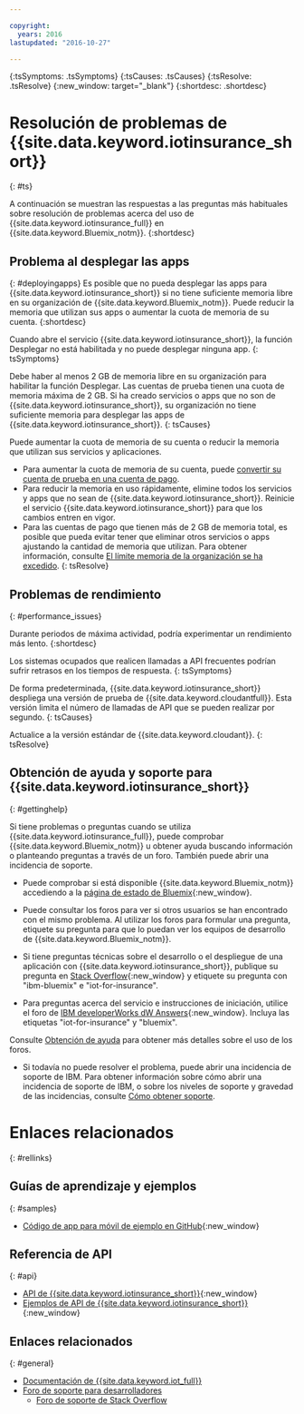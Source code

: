 ```yaml
---

copyright:
  years: 2016
lastupdated: "2016-10-27"

---
```

<!-- Common attributes used in the template are defined as follows: -->
{:tsSymptoms: .tsSymptoms}
{:tsCauses: .tsCauses}
{:tsResolve: .tsResolve}
{:new_window: target="\_blank"}
{:shortdesc: .shortdesc}

# Resolución de problemas de {{site.data.keyword.iotinsurance_short}}
{: #ts}

A continuación se muestran las respuestas a las preguntas más habituales sobre resolución de problemas acerca del uso de {{site.data.keyword.iotinsurance_full}} en {{site.data.keyword.Bluemix_notm}}.
{:shortdesc}

## Problema al desplegar las apps
{: #deployingapps}
Es posible que no pueda desplegar las apps para {{site.data.keyword.iotinsurance_short}} si no tiene suficiente memoria libre en su organización de {{site.data.keyword.Bluemix_notm}}. Puede reducir la memoria que utilizan sus apps o aumentar la cuota de memoria de su cuenta.
{:shortdesc}

Cuando abre el servicio {{site.data.keyword.iotinsurance_short}}, la función Desplegar no está habilitada y no puede desplegar ninguna app.
{: tsSymptoms}

Debe haber al menos 2 GB de memoria libre en su organización para habilitar la función Desplegar. Las cuentas de prueba tienen una cuota de memoria máxima de 2 GB. Si ha creado servicios o apps que no son de {{site.data.keyword.iotinsurance_short}}, su organización no tiene suficiente memoria para desplegar las apps de {{site.data.keyword.iotinsurance_short}}.
{: tsCauses}

Puede aumentar la cuota de memoria de su cuenta o reducir la memoria que utilizan sus servicios y aplicaciones.
- Para aumentar la cuota de memoria de su cuenta, puede [convertir su cuenta de prueba en una cuenta de pago](https://console.ng.bluemix.net/docs/pricing/index.html#pay-accounts).
- Para reducir la memoria en uso rápidamente, elimine todos los servicios y apps que no sean de {{site.data.keyword.iotinsurance_short}}. Reinicie el servicio {{site.data.keyword.iotinsurance_short}} para que los cambios entren en vigor.
- Para las cuentas de pago que tienen más de 2 GB de memoria total, es posible que pueda evitar tener que eliminar otros servicios o apps ajustando la cantidad de memoria que utilizan. Para obtener información, consulte [El límite memoria de la organización se ha excedido](https://console.ng.bluemix.net/docs/troubleshoot/ts_apps.html#ts_outofmemory).
{: tsResolve}

## Problemas de rendimiento 
{: #performance_issues}

Durante periodos de máxima actividad, podría experimentar un rendimiento más lento.
{:shortdesc}

Los sistemas ocupados que realicen llamadas a API frecuentes podrían sufrir retrasos en los tiempos de respuesta.
{: tsSymptoms}

De forma predeterminada, {{site.data.keyword.iotinsurance_short}} despliega una versión de prueba de {{site.data.keyword.cloudantfull}}. Esta versión limita el número de llamadas de API que se pueden realizar por segundo.
{: tsCauses}

Actualice a la versión estándar de {{site.data.keyword.cloudant}}.
{: tsResolve}

## Obtención de ayuda y soporte para {{site.data.keyword.iotinsurance_short}}
{: #gettinghelp}

Si tiene problemas o preguntas cuando se utiliza {{site.data.keyword.iotinsurance_full}}, puede comprobar {{site.data.keyword.Bluemix_notm}} u obtener ayuda buscando información o planteando preguntas a través de un foro. También puede abrir una incidencia de soporte.

* Puede comprobar si está disponible {{site.data.keyword.Bluemix_notm}} accediendo a la [página de estado de Bluemix](https://developer.ibm.com/bluemix/support/#status){:new_window}.

* Puede consultar los foros para ver si otros usuarios se han encontrado con el mismo problema. Al utilizar los foros para formular una pregunta, etiquete su pregunta para que lo puedan ver los equipos de desarrollo de {{site.data.keyword.Bluemix_notm}}.
  <!--Insert the appropriate Stack Overflow tag for your service for <service_keyword> in URL and text below:  -->
* Si tiene preguntas técnicas sobre el desarrollo o el despliegue de una aplicación con {{site.data.keyword.iotinsurance_short}}, publique su pregunta en [Stack Overflow](http://stackoverflow.com/search?q=iot-insurance+ibm-bluemix){:new_window} y etiquete su pregunta con "ibm-bluemix" e "iot-for-insurance".
<!--Insert the appropriate dW Answers tag for your service for <service_keyword> in URL below:  -->
* Para preguntas acerca del servicio e instrucciones de iniciación, utilice el foro de [IBM developerWorks dW Answers](https://developer.ibm.com/answers/topics/iot-insurance/?smartspace=bluemix){:new_window}. Incluya las etiquetas "iot-for-insurance" y "bluemix".

Consulte [Obtención de ayuda](https://www.{DomainName}/docs/support/index.html#getting-help) para obtener más detalles sobre el uso de los foros.

* Si todavía no puede resolver el problema, puede abrir una incidencia de soporte de IBM. Para obtener información sobre cómo abrir una incidencia de soporte de IBM, o sobre los niveles de soporte y gravedad de las incidencias, consulte [Cómo obtener soporte](https://www.{DomainName}/docs/support/index.html#contacting-support).


# Enlaces relacionados
{: #rellinks}

## Guías de aprendizaje y ejemplos
{: #samples}
* [Código de app para móvil de ejemplo en GitHub](https://github.com/ibm-watson-iot/ioti-mobile){:new_window}

## Referencia de API
{: #api}
* [API de {{site.data.keyword.iotinsurance_short}}](https://iot4i-api-docs.mybluemix.net/){:new_window}
* [Ejemplos de API de {{site.data.keyword.iotinsurance_short}}](https://github.com/IBM-Bluemix/iot4i-api-examples-nodejs/#iot-for-insurance-api-examples){:new_window}

## Enlaces relacionados
{: #general}
* [Documentación de {{site.data.keyword.iot_full}}](https://console.ng.bluemix.net/docs/services/IoT/index.html)
* [Foro de soporte para desarrolladores](https://developer.ibm.com/answers/search.html?f=&type=question&redirect=search%2Fsearch&sort=relevance&q=%2B[iot]%20%2B[bluemix])
  * [Foro de soporte de Stack Overflow](http://stackoverflow.com/questions/tagged/ibm-bluemix)
